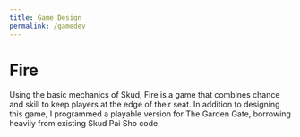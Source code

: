 ```yaml
---
title: Game Design
permalink: /gamedev
---
```


# Fire
Using the basic mechanics of Skud, Fire is a game that combines chance and skill to keep players at the edge of their seat. In addition to designing this game, I programmed a playable version for The Garden Gate, borrowing heavily from existing Skud Pai Sho code.